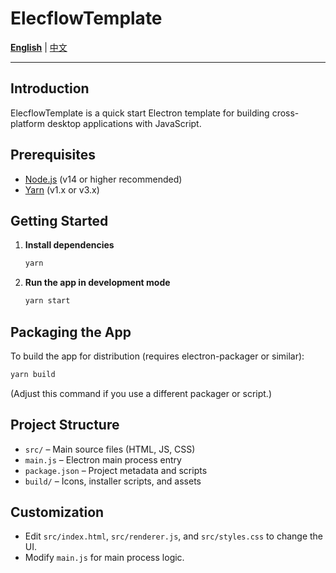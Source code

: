 # ElecflowTemplate

[<u>**English**</u>](#) | [中文](./README.zh.md)

---

## Introduction
ElecflowTemplate is a quick start Electron template for building cross-platform desktop applications with JavaScript.

## Prerequisites
- [Node.js](https://nodejs.org/) (v14 or higher recommended)
- [Yarn](https://yarnpkg.com/) (v1.x or v3.x)

## Getting Started
1. **Install dependencies**
   ```sh
   yarn
   ```
2. **Run the app in development mode**
   ```sh
   yarn start
   ```

## Packaging the App
To build the app for distribution (requires electron-packager or similar):
```sh
yarn build
```
(Adjust this command if you use a different packager or script.)

## Project Structure
- `src/` – Main source files (HTML, JS, CSS)
- `main.js` – Electron main process entry
- `package.json` – Project metadata and scripts
- `build/` – Icons, installer scripts, and assets

## Customization
- Edit `src/index.html`, `src/renderer.js`, and `src/styles.css` to change the UI.
- Modify `main.js` for main process logic.
